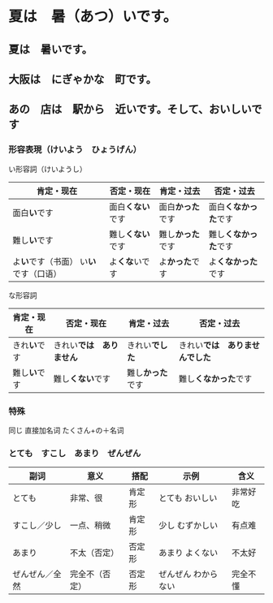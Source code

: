 # 夏は　暑（あつ）いです。
## 夏は　暑いです。
## 大阪は　にぎゃかな　町です。
## あの　店は　駅から　近いです。そして、おいしいです

### 形容表現（けいよう　ひょうげん）

い形容詞（けいようし）

| 肯定・现在 | 否定・现在 | 肯定・过去 | 否定・过去 |
|------------|------------|------------|--------------|
| 面白**い**です | 面白**くない**です | 面白**かった**です | 面白**くなかった**です |
| 難し**い**です | 難し**くない**です | 難し**かった**です | 難し**くなかった**です |
| よ**い**です（书面） い**い**です（口语）| よ**くな**いです | よ**かった**です | よ**くなかった**です |

な形容詞

| 肯定・现在 | 否定・现在 | 肯定・过去 | 否定・过去 |
|------------|------------|------------|--------------|
| きれ**い**です | きれい**では　ありません** | きれい**でした** | きれい**では　ありませんでした** |
| 難し**い**です | 難し**くない**です | 難し**かった**です | 難し**くなかった**です |


### 特殊

同じ 直接加名词
たくさん+の＋名词

### とても　すこし　あまり　ぜんぜん

| 副词      | 意义      | 搭配  | 示例         | 含义   |
| ------- | ------- | --- | ---------- | ---- |
| とても     | 非常、很    | 肯定形 | とても おいしい   | 非常好吃 |
| すこし／少し  | 一点、稍微   | 肯定形 | 少し むずかしい   | 有点难  |
| あまり     | 不太（否定）  | 否定形 | あまり よくない   | 不太好  |
| ぜんぜん／全然 | 完全不（否定） | 否定形 | ぜんぜん わからない | 完全不懂 |
